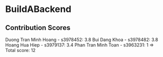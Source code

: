﻿# BuildABackend

## Contribution Scores
Duong Tran Minh Hoang - s3978452: 3.8
Bui Dang Khoa - s3978482: 3.8
Hoang Hua Hiep - s3979137: 3.4
Phan Tran Minh Toan - s3963231: 1
=> Total score: 12
